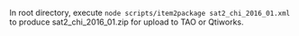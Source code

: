 In root directory, execute `node scripts/item2package sat2_chi_2016_01.xml`
to produce sat2\_chi\_2016_01.zip for upload to TAO or Qtiworks.